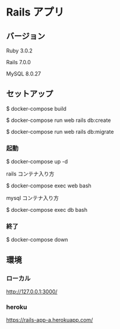 # Rails アプリ

## バージョン

Ruby 3.0.2

Rails 7.0.0

MySQL 8.0.27

## セットアップ

$ docker-compose build

$ docker-compose run web rails db:create

$ docker-compose run web rails db:migrate

### 起動

$ docker-compose up -d

rails コンテナ入り方

$ docker-compose exec web bash

mysql コンテナ入り方

$ docker-compose exec db bash

### 終了

$ docker-compose down

## 環境

### ローカル

http://127.0.0.1:3000/

### heroku

https://rails-app-a.herokuapp.com/
